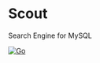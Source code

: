 # Scout

Search Engine for MySQL

[![Go](https://github.com/mjm918/Scout.go/actions/workflows/go.yml/badge.svg)](https://github.com/mjm918/Scout.go/actions/workflows/go.yml)
